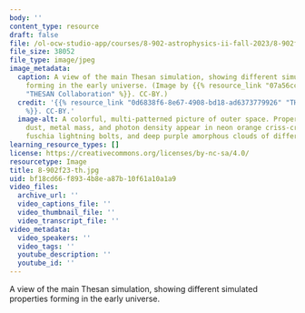 ```yaml
---
body: ''
content_type: resource
draft: false
file: /ol-ocw-studio-app/courses/8-902-astrophysics-ii-fall-2023/8-902f23-th.jpg
file_size: 38052
file_type: image/jpeg
image_metadata:
  caption: A view of the main Thesan simulation, showing different simulated properties
    forming in the early universe. (Image by {{% resource_link "07a56ccf-6a1b-4063-b8fa-bea925b7aa51"
    "THESAN Collaboration" %}}. CC-BY.)
  credit: '{{% resource_link "0d6838f6-8e67-4908-bd18-ad6373779926" "THESAN Collaboration"
    %}}. CC-BY.'
  image-alt: A colorful, multi-patterned picture of outer space. Properties such as
    dust, metal mass, and photon density appear in neon orange criss-crossing lines,
    fuschia lightning bolts, and deep purple amorphous clouds of different sizes.
learning_resource_types: []
license: https://creativecommons.org/licenses/by-nc-sa/4.0/
resourcetype: Image
title: 8-902f23-th.jpg
uid: bf18cd66-f893-4b8e-a87b-10f61a10a1a9
video_files:
  archive_url: ''
  video_captions_file: ''
  video_thumbnail_file: ''
  video_transcript_file: ''
video_metadata:
  video_speakers: ''
  video_tags: ''
  youtube_description: ''
  youtube_id: ''
---
```

A view of the main Thesan simulation, showing different simulated properties forming in the early universe.